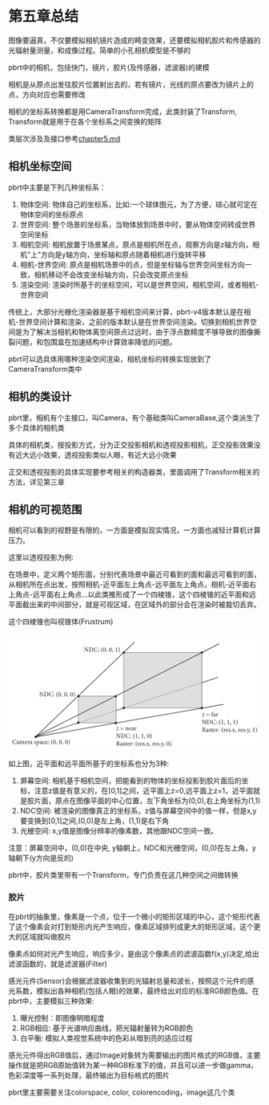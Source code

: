 # 第五章总结

图像要逼真，不仅要模拟相机镜片造成的畸变效果，还要模拟相机胶片和传感器的光辐射量测量，和成像过程。简单的小孔相机模型是不够的

pbrt中的相机，包括快门，镜片，胶片(及传感器，滤波器)的建模

相机是从原点出发往胶片位置射出去的，若有镜片，光线的原点要改为镜片上的点，方向对应也需要修改

相机的坐标系转换都是用CameraTransform完成，此类封装了Transform, Transform就是用于在各个坐标系之间变换的矩阵

类层次涉及及接口参考[chapter5.md](chapter5.md)

## 相机坐标空间

pbrt中主要是下列几种坐标系：

1. 物体空间: 物体自己的坐标系，比如:一个球体图元，为了方便，球心就可定在物体空间的坐标原点
2. 世界空间: 整个场景的坐标系，当物体放到场景中时，要从物体空间转成世界空间坐标
3. 相机空间: 相机放置于场景某点，原点是相机所在点，观察方向是z轴方向，相机"上"方向是y轴方向，坐标轴和原点随着相机进行旋转平移
4. 相机-世界空间: 原点是相机场景中的点，但是坐标轴与世界空间坐标方向一致，相机移动不会改变坐标轴方向，只会改变原点坐标
5. 渲染空间: 渲染时所基于的坐标空间，可以是世界空间，相机空间，或者相机-世界空间

传统上，大部分光栅化渲染器是基于相机空间来计算，pbrt-v4版本默认是在相机-世界空间计算和渲染，之前的版本默认是在世界空间渲染。切换到相机世界空间是为了解决当相机和物体离空间原点过远时，由于浮点数精度不够导致的图像撕裂问题，和包围盒在加速结构中计算效率降低的问题。

pbrt可以选具体用哪种渲染空间渲染，相机坐标的转换实现放到了CameraTransform类中

## 相机的类设计

pbrt里，相机有个主接口，叫Camera，有个基础类叫CameraBase,这个类派生了多个具体的相机类

具体的相机类，按投影方式，分为正交投影相机和透视投影相机，正交投影效果没有近大远小效果，透视投影类似人眼，有近大远小效果

正交和透视投影的具体实现要参考相关的构造器类，里面调用了Transform相关的方法，详见第三章

## 相机的可视范围

相机可以看到的视野是有限的，一方面是模拟现实情况，一方面也减轻计算机计算压力。

这里以透视投影为例:

在场景中，定义两个矩形面，分别代表场景中最近可看到的面和最远可看到的面，从相机所在点出发，按照相机-近平面左上角点-远平面左上角点，相机-近平面右上角点-远平面右上角点...以此类推形成了一个四棱锥，这个四棱锥的近平面和远平面截出来的中间部分，就是可视区域，在区域外的部分会在渲染时被裁切丢弃。

这个四棱锥也叫视锥体(Frustrum)

![图5.2](img/fg5_2.png)

如上图，近平面和远平面所基于的坐标系也分为3种:

1. 屏幕空间: 相机基于相机空间，把能看到的物体的坐标投影到胶片面后的坐标，注意z值是有意义的，在[0,1]之间，近平面上z=0,远平面上z=1，近平面就是胶片面，原点在图像平面的中心位置，左下角坐标为(0,0),右上角坐标为(1,1)
2. NDC空间: 被渲染的图像真正的坐标系，z值与屏幕空间中的值一样，但是x,y要变换到[0,1]之间,(0,0)是左上角，(1,1)是右下角
3. 光栅空间: x,y值是图像分辨率的像素数，其他跟NDC空间一致。

注意：屏幕空间中，(0,0)在中央, y轴朝上，NDC和光栅空间，(0,0)在左上角，y轴朝下(y方向是反的)

pbrt中，胶片类里带有一个Transform，专门负责在这几种空间之间做转换

### 胶片

在pbrt的抽象里，像素是一个点，位于一个微小的矩形区域的中心，这个矩形代表了这个像素会对打到矩形内光产生响应，像素区域排列成更大的矩形区域，这个更大的区域就叫做胶片

像素点如何对光产生响应，响应多少，是由这个像素点的滤波函数f(x,y)决定,给出滤波函数的，就是滤波器(Filter)

感光元件(Sensor)会根据滤波器收集到的光辐射总量和波长，按照这个元件的感光系数，模拟出各种相机(包括人眼)的效果，最终给出对应的标准RGB颜色值。在pbrt中，主要模拟三种效果:

1. 曝光控制：即图像明暗程度
2. RGB相应: 基于光谱响应曲线，把光辐射量转为RGB颜色
3. 白平衡: 模拟人类视觉系统中的色彩从暗到亮的适应过程

感光元件得出RGB值后，通过Image对象转为需要输出的图片格式的RGB值，主要操作就是把RGB原始值转为某一种RGB标准下的值，并且可以进一步做gamma，色彩深度等一系列处理，最终输出为目标格式的图片

pbrt里主要需要关注colorspace, color, colorencoding，image这几个类
